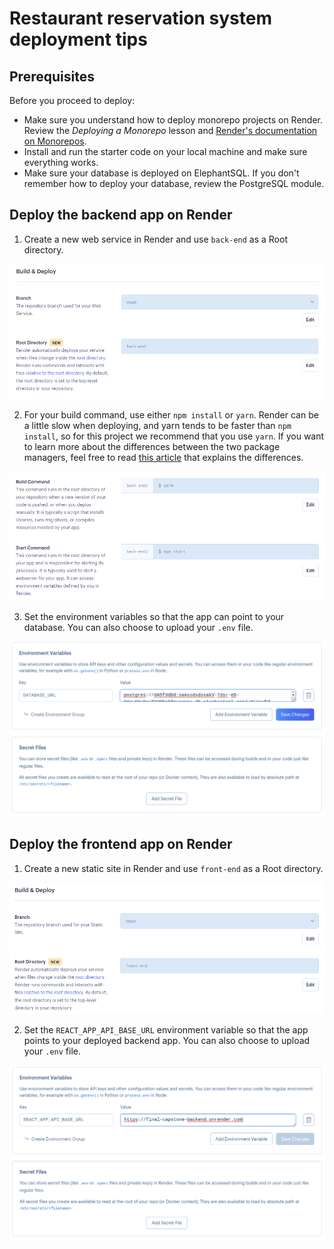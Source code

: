 # Restaurant reservation system deployment tips

## Prerequisites

Before you proceed to deploy:

- Make sure you understand how to deploy monorepo projects on Render. Review the *Deploying a Monorepo* lesson and [Render's documentation on Monorepos](https://render.com/docs/monorepo-support).
- Install and run the starter code on your local machine and make sure everything works.
- Make sure your database is deployed on ElephantSQL. If you don't remember how to deploy your database, review the PostgreSQL module.

## Deploy the backend app on Render

1. Create a new web service in Render and use `back-end` as a Root directory.

![Build and Deploy](build-and-deploy.png)

2. For your build command, use either `npm install` or `yarn`. Render can be a little slow when deploying, and yarn tends to be faster than `npm install`, so for this project we recommend that you use `yarn`. If you want to learn more about the differences between the two package managers, feel free to read [this article](https://stackshare.io/stackups/npm-vs-yarn) that explains the differences.

![Build command](build-command.png)

3. Set the environment variables so that the app can point to your database. You can also choose to upload your `.env` file.

![Environment variables](environment-variables.png)

## Deploy the frontend app on Render

1. Create a new static site in Render and use `front-end` as a Root directory.

![Build and Deploy](frontend-build.png)

2. Set the `REACT_APP_API_BASE_URL` environment variable so that the app points to your deployed backend app. You can also choose to upload your `.env` file.

![FE environment variables](frontend-env.png)


